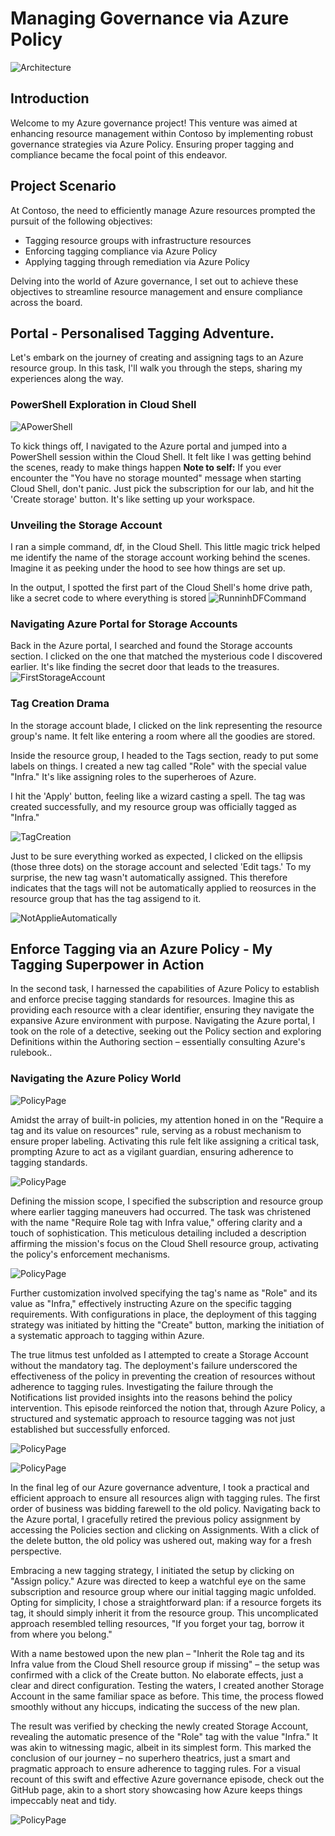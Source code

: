 # Managing Governance via Azure Policy

![Architecture](../media/LAB_02b/00_Archetecture.png)

## Introduction

Welcome to my Azure governance project! This venture was aimed at enhancing resource management within Contoso by implementing robust governance strategies via Azure Policy. Ensuring proper tagging and compliance became the focal point of this endeavor.

## Project Scenario

At Contoso, the need to efficiently manage Azure resources prompted the pursuit of the following objectives:

* Tagging resource groups with infrastructure resources
* Enforcing tagging compliance via Azure Policy
* Applying tagging through remediation via Azure Policy

Delving into the world of Azure governance, I set out to achieve these objectives to streamline resource management and ensure compliance across the board.

## Portal - Personalised Tagging Adventure.

Let's embark on the journey of creating and assigning tags to an Azure resource group. In this task, I'll walk you through the steps, sharing my experiences along the way.

### PowerShell Exploration in Cloud Shell

![APowerShell](../media/LAB_02b/01_Runninf_df_in_CloudShell.png)

To kick things off, I navigated to the Azure portal and jumped into a PowerShell session within the Cloud Shell. It felt like I was getting behind the scenes, ready to make things happen
**Note to self:** If you ever encounter the "You have no storage mounted" message when starting Cloud Shell, don't panic. Just pick the subscription for our lab, and hit the 'Create storage' button. It's like setting up your workspace.

### Unveiling the Storage Account

I ran a simple command, df, in the Cloud Shell. This little magic trick helped me identify the name of the storage account working behind the scenes. Imagine it as peeking under the hood to see how things are set up.

In the output, I spotted the first part of the Cloud Shell's home drive path, like a secret code to where everything is stored
![RunninhDFCommand](../media/LAB_02b/01_Runninf_df_in_CloudShell.png)

### Navigating Azure Portal for Storage Accounts
Back in the Azure portal, I searched and found the Storage accounts section. I clicked on the one that matched the mysterious code I discovered earlier. It's like finding the secret door that leads to the treasures.
![FirstStorageAccount](../media/LAB_02b/02_Corresponding_StorageAccount.png)

### Tag Creation Drama
In the storage account blade, I clicked on the link representing the resource group's name. It felt like entering a room where all the goodies are stored.

Inside the resource group, I headed to the Tags section, ready to put some labels on things. I created a new tag called "Role" with the special value "Infra." It's like assigning roles to the superheroes of Azure.

I hit the 'Apply' button, feeling like a wizard casting a spell. The tag was created successfully, and my resource group was officially tagged as "Infra."

![TagCreation](../media/LAB_02b/03_CreatingTagsOnTheResourceGroup.png)

Just to be sure everything worked as expected, I clicked on the ellipsis (those three dots) on the storage account and selected 'Edit tags.' To my surprise, the new tag wasn't automatically assigned. 
This therefore indicates that the tags will not be automatically applied to reosurces in the resource group that has the tag assigend to it.

![NotApplieAutomatically](../media/LAB_02b/04_TagsNotAssignedAutomatically.png)

## Enforce Tagging via an Azure Policy - My Tagging Superpower in Action

In the second task, I harnessed the capabilities of Azure Policy to establish and enforce precise tagging standards for resources. Imagine this as providing each resource with a clear identifier, ensuring they navigate the expansive Azure environment with purpose. Navigating the Azure portal, I took on the role of a detective, seeking out the Policy section and exploring Definitions within the Authoring section – essentially consulting Azure's rulebook..

### Navigating the Azure Policy World

![PolicyPage](../media/LAB_02b/05_PolicyHomePage.png)

Amidst the array of built-in policies, my attention honed in on the "Require a tag and its value on resources" rule, serving as a robust mechanism to ensure proper labeling. Activating this rule felt like assigning a critical task, prompting Azure to act as a vigilant guardian, ensuring adherence to tagging standards.     

![PolicyPage](../media/LAB_02b/06_DefaultPolicy.png)

Defining the mission scope, I specified the subscription and resource group where earlier tagging maneuvers had occurred. The task was christened with the name "Require Role tag with Infra value," offering clarity and a touch of sophistication. This meticulous detailing included a description affirming the mission's focus on the Cloud Shell resource group, activating the policy's enforcement mechanisms.

![PolicyPage](../media/LAB_02b/07_PolicyAssisngedToTheResourceGroupis100%25Compliant%20.png)

Further customization involved specifying the tag's name as "Role" and its value as "Infra," effectively instructing Azure on the specific tagging requirements. With configurations in place, the deployment of this tagging strategy was initiated by hitting the "Create" button, marking the initiation of a systematic approach to tagging within Azure.

The true litmus test unfolded as I attempted to create a Storage Account without the mandatory tag. The deployment's failure underscored the effectiveness of the policy in preventing the creation of resources without adherence to tagging rules. Investigating the failure through the Notifications list provided insights into the reasons behind the policy intervention. This episode reinforced the notion that, through Azure Policy, a structured and systematic approach to resource tagging was not just established but successfully enforced.













![PolicyPage](../media/LAB_02b/07_PolicyAssignment_c-with%20a%20None%20Compliant%20Message%20.png)


![PolicyPage](../media/LAB_02b/09_PolicyFailed.png)


In the final leg of our Azure governance adventure, I took a practical and efficient approach to ensure all resources align with tagging rules. The first order of business was bidding farewell to the old policy. Navigating back to the Azure portal, I gracefully retired the previous policy assignment by accessing the Policies section and clicking on Assignments. With a click of the delete button, the old policy was ushered out, making way for a fresh perspective.

Embracing a new tagging strategy, I initiated the setup by clicking on "Assign policy." Azure was directed to keep a watchful eye on the same subscription and resource group where our initial tagging magic unfolded. Opting for simplicity, I chose a straightforward plan: if a resource forgets its tag, it should simply inherit it from the resource group. This uncomplicated approach resembled telling resources, "If you forget your tag, borrow it from where you belong."

With a name bestowed upon the new plan – "Inherit the Role tag and its Infra value from the Cloud Shell resource group if missing" – the setup was confirmed with a click of the Create button. No elaborate effects, just a clear and direct configuration. Testing the waters, I created another Storage Account in the same familiar space as before. This time, the process flowed smoothly without any hiccups, indicating the success of the new plan.

The result was verified by checking the newly created Storage Account, revealing the automatic presence of the "Role" tag with the value "Infra." It was akin to witnessing magic, albeit in its simplest form. This marked the conclusion of our journey – no superhero theatrics, just a smart and pragmatic approach to ensure adherence to tagging rules. For a visual recount of this swift and effective Azure governance episode, check out the GitHub page, akin to a short story showcasing how Azure keeps things impeccably neat and tidy.

![PolicyPage](../media/LAB_02b/12_Tags_Inherited.png)







